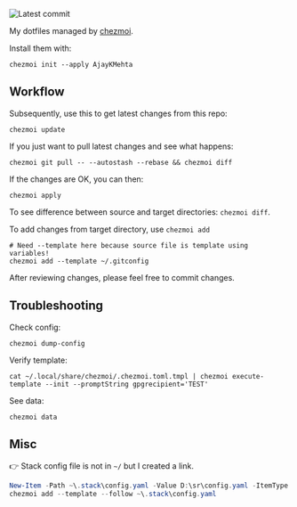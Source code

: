 ![Latest commit](https://img.shields.io/github/last-commit/AjayKMehta/dotfiles?style=plastic)

My dotfiles managed by [chezmoi].

Install them with:

```shell
chezmoi init --apply AjayKMehta
```

## Workflow

Subsequently, use this to get latest changes from this repo:

```shell
chezmoi update
```

If you just want to pull latest changes and see what happens:

```shell
chezmoi git pull -- --autostash --rebase && chezmoi diff
```

If the changes are OK, you can then:

```shell
chezmoi apply
```

To see difference between source and target directories: `chezmoi diff`.

To add changes from target directory, use `chezmoi add`

```shell
# Need --template here because source file is template using variables!
chezmoi add --template ~/.gitconfig
```

After reviewing changes, please feel free to commit changes.

## Troubleshooting

Check config:

```shell
chezmoi dump-config
```

Verify template:

```shell
cat ~/.local/share/chezmoi/.chezmoi.toml.tmpl | chezmoi execute-template --init --promptString gpgrecipient='TEST'
```

See data:

```shell
chezmoi data
```

[chezmoi]: https://github.com/twpayne/chezmoi

## Misc

:point_right: Stack config file is not in `~/` but I created a link.

```powershell
New-Item -Path ~\.stack\config.yaml -Value D:\sr\config.yaml -ItemType SymbolicLink
chezmoi add --template --follow ~\.stack\config.yaml
```
